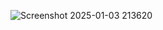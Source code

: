 ![Screenshot 2025-01-03 213620](https://github.com/user-attachments/assets/1e7f3d73-b9a2-4f05-bfb3-48365e871149)

